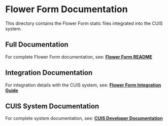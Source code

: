 # Flower Form Documentation

This directory contains the Flower Form static files integrated into the CUIS system.

## Full Documentation

For complete Flower Form documentation, see:
**[Flower Form README](../../../../Flower%20Form/README.md)**

## Integration Documentation

For integration details with the CUIS system, see:
**[Flower Form Integration Guide](../../../docs/flower-form-integration.md)**

## CUIS System Documentation

For complete system documentation, see:
**[CUIS Developer Documentation](../../../docs/README.md)**